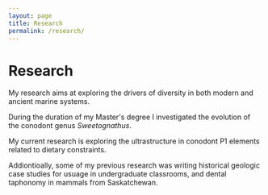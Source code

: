 ```yaml
---
layout: page
title: Research
permalink: /research/
---
```


# Research

My research aims at exploring the drivers of diversity in both modern and ancient marine systems.

During the duration of my Master's degree I investigated the evolution of the conodont genus *Sweetognathus*.

My current research is exploring the ultrastructure in conodont P1 elements related to dietary constraints.

Addiontioally, some of my previous research was writing historical geologic case studies for usuage in undergraduate classrooms, and dental taphonomy in mammals from Saskatchewan.
